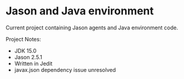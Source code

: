 # Jason and Java environment

Current project containing Jason agents and Java environment code.

Project Notes:
- JDK 15.0
- Jason 2.5.1
- Written in Jedit
- javax.json dependency issue unresolved
